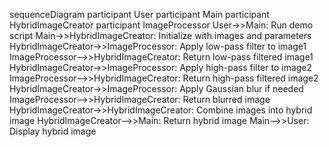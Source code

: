 sequenceDiagram
    participant User
    participant Main
    participant HybridImageCreator
    participant ImageProcessor
    User->>Main: Run demo script
    Main->>HybridImageCreator: Initialize with images and parameters
    HybridImageCreator->>ImageProcessor: Apply low-pass filter to image1
    ImageProcessor-->>HybridImageCreator: Return low-pass filtered image1
    HybridImageCreator->>ImageProcessor: Apply high-pass filter to image2
    ImageProcessor-->>HybridImageCreator: Return high-pass filtered image2
    HybridImageCreator->>ImageProcessor: Apply Gaussian blur if needed
    ImageProcessor-->>HybridImageCreator: Return blurred image
    HybridImageCreator->>HybridImageCreator: Combine images into hybrid image
    HybridImageCreator-->>Main: Return hybrid image
    Main-->>User: Display hybrid image
